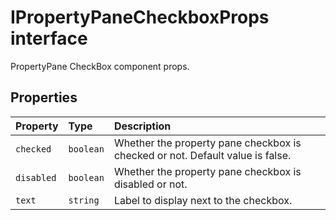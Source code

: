 # IPropertyPaneCheckboxProps interface







PropertyPane CheckBox component props.




## Properties

| Property	   | Type	| Description|
|:-------------|:-------|:-----------|
|`checked`      | `boolean` | Whether the property pane checkbox is checked or not. Default value is false. |
|`disabled`      | `boolean` | Whether the property pane checkbox is disabled or not. |
|`text`      | `string` | Label to display next to the checkbox. |






